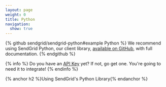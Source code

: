 ```yaml
---
layout: page
weight: 0
title: Python
navigation:
  show: true
---
```


{% github sendgrid/sendgrid-python#example Python %}
We recommend using SendGrid Python, our client library, <a href="https://github.com/sendgrid/sendgrid-python">available on GitHub</a>, with full documentation.
{% endgithub %}

{% info %}
Do you have an [API Key](https://app.sendgrid.com/settings/api_keys) yet? If not, go get one. You're going to need it to integrate!
{% endinfo %}

{% anchor h2 %}Using SendGrid's Python Library{% endanchor %}

<script src="https://gist.github.com/sendgrid-gists/fb86b16be981e203e3d08e67d7863e46.js"></script>
